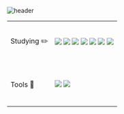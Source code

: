 ![header](https://capsule-render.vercel.app/api?type=venom&color=auto&height=200&section=header&text=Jimin's%20GITHUB&fontSize=60&fontColor=black)


<table fontSize=50>
  <tr height=100&textAlign=center>
    <td> Studying ✏️ </td>
    <td>
      <img src="https://img.shields.io/badge/html5-E34F26.svg?&style=for-the-badge&logo=html5&logoColor=white" />
      <img src="https://img.shields.io/badge/git-%23F05032.svg?&style=for-the-badge&logo=git&logoColor=white" />
      <img src="https://img.shields.io/badge/gradle-02303A.svg?&style=for-the-badge&logo=gradle&logoColor=white" />
      <img src="https://img.shields.io/badge/figma-%23F24E1E.svg?&style=for-the-badge&logo=figma&logoColor=white" />
      <img src="https://img.shields.io/badge/python-3776AB.svg?&style=for-the-badge&logo=python&logoColor=white" />
      <img src="https://img.shields.io/badge/css-663399.svg?&style=for-the-badge&logo=css&logoColor=white" />
      <img src="https://img.shields.io/badge/javascript-F7DF1E.svg?&style=for-the-badge&logo=javascript&logoColor=white" />
    </td>
  </tr>
  <tr height=100&textAlign=center>
    <td> Tools 🔧 </td>
    <td>
      <img src="https://img.shields.io/badge/springboot-6DB33F.svg?&style=for-the-badge&logo=springboot&logoColor=white" />
      <img src="https://img.shields.io/badge/oracle-%23F80000.svg?&style=for-the-badge&logo=oracle&logoColor=white" />
    </td>
  </tr>
</table>


